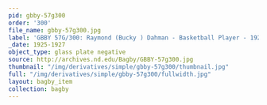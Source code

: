 ```yaml
---
pid: gbby-57g300
order: '300'
file_name: gbby-57g300.jpg
label: 'GBBY 57G/300: Raymond (Bucky ) Dahman - Basketball Player - 1925-1927'
_date: 1925-1927
object_type: glass plate negative
source: http://archives.nd.edu/Bagby/GBBY-57g300.jpg
thumbnail: "/img/derivatives/simple/gbby-57g300/thumbnail.jpg"
full: "/img/derivatives/simple/gbby-57g300/fullwidth.jpg"
layout: bagby_item
collection: bagby
---
```

